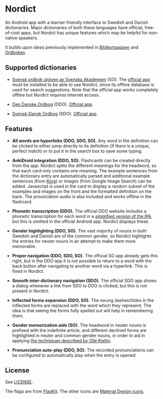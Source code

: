 # Nordict

An Android app with a learner-friendly interface to Swedish and Danish
dictionaries.  Major dictionaries of both these languages have official,
free-of-cost apps, but Nordict has unique features which may be helpful for
non-native speakers.

It builds upon ideas previously implemented in
[Bildkortsappen](https://github.com/vitkyrka/bildkortsappen) and
[Ordboken](https://github.com/vitkyrka/ordboken).

## Supported dictionaries

- [Svensk ordbok utgiven av Svenska Akademien](https://svenska.se/so/) (SO).  The
  [official app](https://play.google.com/store/apps/details?id=se.svenskaakademien.so16)
  must be installed to be able to use Nordict, since its offline database is used for
  search suggestions.  Note that the official app works completely offline but
  Nordict requires Internet access.

- [Den Danske Ordbog](https://ordnet.dk/ddo) (DDO).  [Official
  app](https://play.google.com/store/apps/details?id=dk.dsl.ordnet.ddo).

- [Svensk-Dansk Ordbog](https://sdo.dsl.dk/) (SDO).  [Official
  app](https://play.google.com/store/apps/details?id=dk.dsl.ordnet.sdo).

## Features

* **All words are hyperlinks (DDO, SDO, SO).** Any word in the definition can
  be clicked to either jump directly to its definition (if there is a unique,
  perfect match) or to put it in the search box to save some typing.

* **AnkiDroid integration (DDO, SO).** Flashcards can be created directly from
  the app.  Nordict splits the different meanings for the headword, so that
  each card only contains one meaning.  The example sentences from the
  dictionary entry are automatically parsed and additional example sentences
  (from [Korp](https://spraakbanken.gu.se/korp/)) or images (from Google Image
  Search) can be added.  Javascript is used in the card to display a random
  subset of the examples and images on the front and the formatted definition
  on the back.  The prounciation audio is also included and works offline in
  the flashcard.

* **Phonetic transcription (DDO).** The official DDO website includes a
  phonetic transcription for each word in a [simplified version of the
  IPA](https://ordnet.dk/ddo/artiklernes-opbygning/udtale), but this is omitted
  in the official Android app.  Nordict displays these.

* **Gender highlighting (DDO, SO).**  The vast majority of nouns in both
  Swedish and Danish are of the common gender, so Nordict highlights the
  entries for neuter nouns in an attempt to make them more memorable.

* **Proper navigation (DDO, SDO, SO).**  The official SO app already gets this
  right, but in the DDO app it is not possible to return to a word with the
  back button after navigating to another word via a hyperlink.  This is fixed
  in Nordict.

* **Smooth inter-dictionary navigation (SDO).**  The official SDO app shows a
  dialog whenever a link from SDO to DDO is clicked, but this is not present in
  Nordict.

* **Inflected forms expansion (DDO, SO).**  The swung dashes/tildes in the
  inflected forms are replaced with the word which they represent.  The idea is
  that seeing the forms fully spelled out will help in remembering them.

* **Gender memorization aids (SO).**  The headword in neuter nouns is prefixed
  with the indefinite article, and different declined forms are highlighted in
  neuter and common gender nouns, in order to aid in applying [the techniques
  described by Olle Kjellin](https://bit.ly/EN-ETT-in-Swedish).

* **Pronunciation auto-play (DDO, SO).**  The recorded pronunciations can be
  configured to automatically play when the entry is opened.

## License

See [LICENSE](LICENSE).

The flags are from [FlagKit](https://github.com/madebybowtie/FlagKit).  The
other icons are [Material Design
icons](https://github.com/google/material-design-icons).
